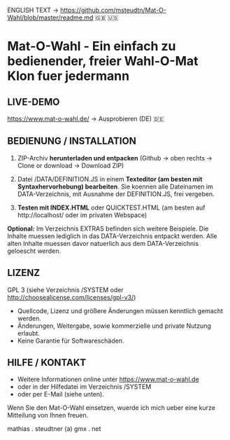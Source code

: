 ENGLISH TEXT -> https://github.com/msteudtn/Mat-O-Wahl/blob/master/readme.md :gb: :us:

# Mat-O-Wahl - Ein einfach zu bedienender, freier Wahl-O-Mat Klon fuer jedermann

## LIVE-DEMO

https://www.mat-o-wahl.de/ -> Ausprobieren (DE) :de:

## BEDIENUNG / INSTALLATION

1. ZIP-Archiv **herunterladen und entpacken**
   (Github -> oben rechts -> Clone or download -> Download ZIP)

2. Datei /DATA/DEFINITION.JS in einem **Texteditor (am besten mit Syntaxhervorhebung) bearbeiten**.
   Sie koennen alle Dateinamen im DATA-Verzeichnis, mit Ausnahme der DEFINITION.JS, frei vergeben.

3. **Testen mit INDEX.HTML** oder QUICKTEST.HTML 
   (am besten auf http://localhost/ oder im privaten Webspace) 

**Optional:** Im Verzeichnis EXTRAS befinden sich weitere Beispiele.
Die Inhalte muessen lediglich in das DATA-Verzeichnis entpackt werden.
Alle alten Inhalte muessen davor natuerlich aus dem DATA-Verzeichnis geloescht werden.

## LIZENZ

GPL 3 (siehe Verzeichnis /SYSTEM oder http://choosealicense.com/licenses/gpl-v3/)
- Quellcode, Lizenz und größere Änderungen müssen kenntlich gemacht werden.
- Änderungen, Weitergabe, sowie kommerzielle und private Nutzung erlaubt.
- Keine Garantie für Softwareschäden. 

## HILFE / KONTAKT

- Weitere Informationen online unter https://www.mat-o-wahl.de
- oder in der Hilfedatei im Verzeichnis /SYSTEM
- oder per E-Mail (siehe unten).

Wenn Sie den Mat-O-Wahl einsetzen, wuerde ich mich ueber eine kurze Mitteilung von Ihnen freuen.

mathias . steudtner (a) gmx . net
